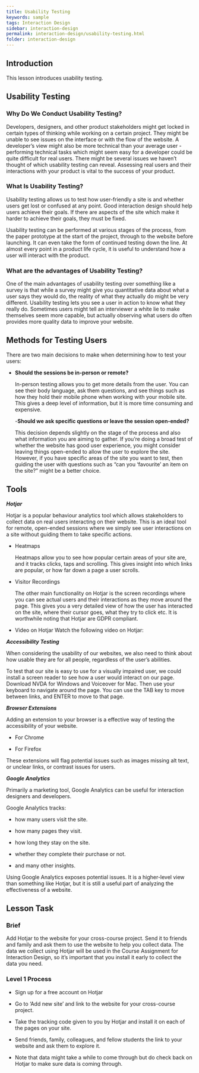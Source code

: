 ```yaml
---
title: Usability Testing
keywords: sample
tags: Interaction Design
sidebar: interaction-design
permalink: interaction-design/usability-testing.html
folder: interaction-design
---
```


## Introduction 

This lesson introduces usability testing. 

## Usability Testing 

### Why Do We Conduct Usability Testing? 

Developers, designers, and other product stakeholders might get locked in certain types of thinking while working on a certain project. They might be unable to see issues on the interface or with the flow of the website. A developer’s view might also be more technical than your average user - performing technical tasks which might seem easy for a developer could be quite difficult for real users. There might be several issues we haven’t thought of which usability testing can reveal. Assessing real users and their interactions with your product is vital to the success of your product. 

### What Is Usability Testing?  

Usability testing allows us to test how user-friendly a site is and whether users get lost or confused at any point. Good interaction design should help users achieve their goals. If there are aspects of the site which make it harder to achieve their goals, they must be fixed. 
 
Usability testing can be performed at various stages of the process, from the paper prototype at the start of the project, through to the website before launching. It can even take the form of continued testing down the line. At almost every point in a product life cycle, it is useful to understand how a user will interact with the product. 

### What are the advantages of Usability Testing? 

One of the main advantages of usability testing over something like a survey is that while a survey might give you quantitative data about what a user says they would do, the reality of what they actually do might be very different.  Usability testing lets you see a user in action to know what they really do. Sometimes users might tell an interviewer a white lie to make themselves seem more capable, but actually observing what users do often provides more quality data to improve your website. 

## Methods for Testing Users 

There are two main decisions to make when determining how to test your users: 

- **Should the sessions be in-person or remote?** 
   
   In-person testing allows you to get more details from the user. You can see their body language, ask them questions, and see things such as how they hold their mobile phone when working with your mobile site. This gives a deep level of information, but it is more time consuming and expensive. 

  -**Should we ask specific questions or leave the session open-ended?**

  This decision depends slightly on the stage of the process and also what information you are aiming to gather. If you’re doing a broad test of whether the website has good user experience, you might consider leaving things open-ended to allow the user to explore the site. However, if you have specific areas of the site you want to test, then guiding the user with questions such as “can you ‘favourite’ an item on the site?” might be a better choice. 

## Tools 

**_Hotjar_** 

  Hotjar is a popular behaviour analytics tool which allows stakeholders to collect data on real users interacting on their website. This is an ideal tool for remote, open-ended sessions where we simply see user interactions on a site without guiding them to take specific actions. 

-  Heatmaps

   Heatmaps allow you to see how popular certain areas of your site are, and it tracks clicks, taps and scrolling. This gives insight into which links are popular, or how far down a page a user scrolls. 

- Visitor Recordings

  The other main functionality on Hotjar is the screen recordings where you can see actual users and their interactions as they move around the page. This gives you a very detailed view of how the user has interacted on the site, where their cursor goes, what they try to click etc. It is worthwhile noting that Hotjar are GDPR compliant. 

- Video on Hotjar 
Watch the following video on Hotjar: 

**_Accessibility Testing_** 

When considering the usability of our websites, we also need to think about how usable they are for all people, regardless of the user’s abilities. 
 
To test that our site is easy to use for a visually impaired user, we could install a screen reader to see how a user would interact on our page. Download NVDA for Windows and Voiceover for Mac. Then use your keyboard to navigate around the page. You can use the TAB key to move between links, and ENTER to move to that page. 

**_Browser Extensions_** 

Adding an extension to your browser is a effective way of testing the accessibility of your website. 

- For Chrome 

- For Firefox 

These extensions will flag potential issues such as images missing alt text, or unclear links, or contrast issues for users. 

**_Google Analytics_** 

Primarily a marketing tool, Google Analytics can be useful for interaction designers and developers. 
 
Google Analytics tracks: 

- how many users visit the site. 

- how many pages they visit. 

- how long they stay on the site. 

- whether they complete their purchase or not. 

- and many other insights. 

Using Google Analytics exposes potential issues. It is a higher-level view than something like Hotjar, but it is still a useful part of analyzing the effectiveness of a website. 

## Lesson Task 

### Brief 

Add Hotjar to the website for your cross-course project. Send it to friends and family and ask them to use the website to help you collect data. The data we collect using Hotjar will be used in the Course Assignment for Interaction Design, so it’s important that you install it early to collect the data you need. 

### Level 1 Process 

- Sign up for a free account on Hotjar 

- Go to ‘Add new site’ and link to the website for your cross-course project. 

- Take the tracking code given to you by Hotjar and install it on each of the pages on your site. 

- Send friends, family, colleagues, and fellow students the link to your website and ask them to explore it. 

- Note that data might take a while to come through but do check back on Hotjar to make sure data is coming through. 
